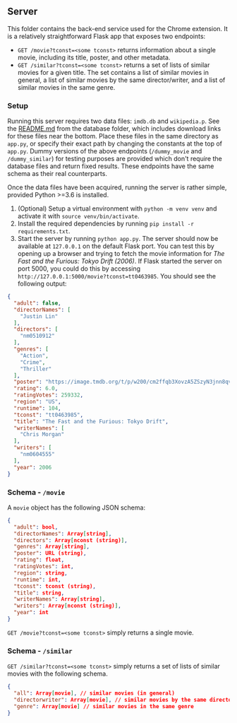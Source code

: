 ## Server

This folder contains the back-end service used for the Chrome extension. It is a relatively straightforward Flask app that exposes two endpoints:

* `GET /movie?tconst=<some tconst>` returns information about a single movie, including its title, poster, and other metadata.
* `GET /similar?tconst=<some tconst>` returns a set of lists of similar movies for a given title. The set contains a list of similar movies in general, a list of similar movies by the same director/writer, and a list of similar movies in the same genre.

### Setup

Running this server requires two data files: `imdb.db` and `wikipedia.p`. See the [README.md](https://github.com/VAkarsh20/CS410CourseProject/blob/main/database/README.md) from the database folder, which includes download links for these files near the bottom. Place these files in the same directory as `app.py`, or specify their exact path by changing the constants at the top of `app.py`. Dummy versions of the above endpoints (`/dummy_movie` and `/dummy_similar`) for testing purposes are provided which don't require the database files and return fixed results. These endpoints have the same schema as their real counterparts.

Once the data files have been acquired, running the server is rather simple, provided Python >=3.6 is installed.

1. (Optional) Setup a virtual environment with `python -m venv venv` and activate it with `source venv/bin/activate`.
2. Install the required dependencies by running `pip install -r requirements.txt`.
3. Start the server by running `python app.py`. The server should now be available at `127.0.0.1` on the default Flask port. You can test this by opening up a browser and trying to fetch the movie information for *The Fast and the Furious: Tokyo Drift (2006)*. If Flask started the server on port 5000, you could do this by accessing `http://127.0.0.1:5000/movie?tconst=tt0463985`. You should see the following output:

```json
{
  "adult": false,
  "directorNames": [
    "Justin Lin"
  ],
  "directors": [
    "nm0510912"
  ],
  "genres": [
    "Action",
    "Crime",
    "Thriller"
  ],
  "poster": "https://image.tmdb.org/t/p/w200/cm2ffqb3XovzA5ZSzyN3jnn8qv0.jpg",
  "rating": 6.0,
  "ratingVotes": 259332,
  "region": "US",
  "runtime": 104,
  "tconst": "tt0463985",
  "title": "The Fast and the Furious: Tokyo Drift",
  "writerNames": [
    "Chris Morgan"
  ],
  "writers": [
    "nm0604555"
  ],
  "year": 2006
}
```

### Schema - `/movie`

A `movie` object has the following JSON schema:
```json
{
  "adult": bool,
  "directorNames": Array[string],
  "directors": Array[nconst (string)],
  "genres": Array[string],
  "poster": URL (string),
  "rating": float,
  "ratingVotes": int,
  "region": string,
  "runtime": int,
  "tconst": tconst (string),
  "title": string,
  "writerNames": Array[string],
  "writers": Array[nconst (string)],
  "year": int
}
```

`GET /movie?tconst=<some tconst>` simply returns a single movie.

### Schema - `/similar`

`GET /similar?tconst=<some tconst>` simply returns a set of lists of similar movies with the following schema.

```json
{
  "all": Array[movie], // similar movies (in general)
  "directorwriter": Array[movie], // similar movies by the same director/writer
  "genre": Array[movie] // similar movies in the same genre
}